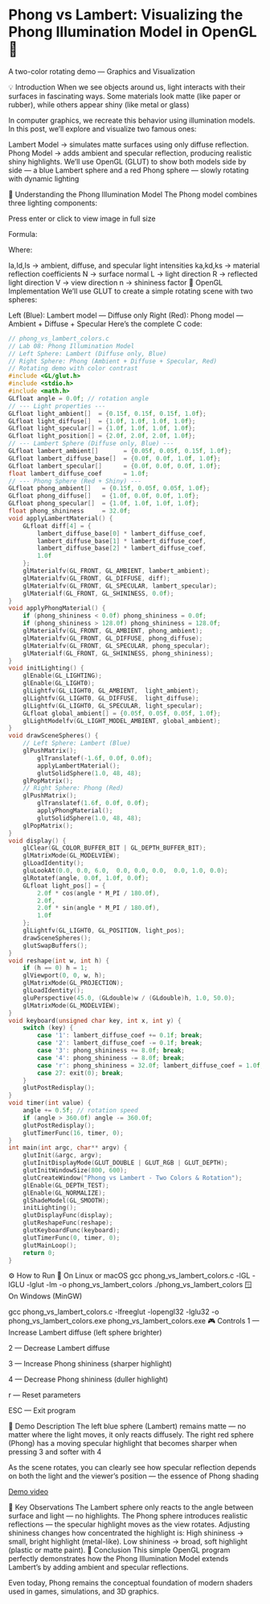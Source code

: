 # Phong vs Lambert: Visualizing the Phong Illumination Model in OpenGL 🎨

A two-color rotating demo — Graphics and Visualization

💡 Introduction
When we see objects around us, light interacts with their surfaces in fascinating ways.
Some materials look matte (like paper or rubber), while others appear shiny (like metal or glass)

In computer graphics, we recreate this behavior using illumination models.
In this post, we’ll explore and visualize two famous ones:

Lambert Model → simulates matte surfaces using only diffuse reflection.
Phong Model → adds ambient and specular reflection, producing realistic shiny highlights.
We’ll use OpenGL (GLUT) to show both models side by side — a blue Lambert sphere and a red Phong sphere — slowly rotating with dynamic lighting

🧠 Understanding the Phong Illumination Model
The Phong model combines three lighting components:

Press enter or click to view image in full size

Formula:


Where:

Ia,Id,Is → ambient, diffuse, and specular light intensities
ka,kd,ks → material reflection coefficients
N → surface normal
L → light direction
R → reflected light direction
V → view direction
n → shininess factor
🧩 OpenGL Implementation
We’ll use GLUT to create a simple rotating scene with two spheres:

Left (Blue): Lambert model — Diffuse only
Right (Red): Phong model — Ambient + Diffuse + Specular
Here’s the complete C code:

```c
// phong_vs_lambert_colors.c
// Lab 08: Phong Illumination Model
// Left Sphere: Lambert (Diffuse only, Blue)
// Right Sphere: Phong (Ambient + Diffuse + Specular, Red)
// Rotating demo with color contrast
#include <GL/glut.h>
#include <stdio.h>
#include <math.h>
GLfloat angle = 0.0f; // rotation angle
// --- Light properties ---
GLfloat light_ambient[]  = {0.15f, 0.15f, 0.15f, 1.0f};
GLfloat light_diffuse[]  = {1.0f, 1.0f, 1.0f, 1.0f};
GLfloat light_specular[] = {1.0f, 1.0f, 1.0f, 1.0f};
GLfloat light_position[] = {2.0f, 2.0f, 2.0f, 1.0f};
// --- Lambert Sphere (Diffuse only, Blue) ---
GLfloat lambert_ambient[]       = {0.05f, 0.05f, 0.15f, 1.0f};
GLfloat lambert_diffuse_base[]  = {0.0f, 0.0f, 1.0f, 1.0f};
GLfloat lambert_specular[]      = {0.0f, 0.0f, 0.0f, 1.0f};
float lambert_diffuse_coef      = 1.0f;
// --- Phong Sphere (Red + Shiny) ---
GLfloat phong_ambient[]   = {0.15f, 0.05f, 0.05f, 1.0f};
GLfloat phong_diffuse[]   = {1.0f, 0.0f, 0.0f, 1.0f};
GLfloat phong_specular[]  = {1.0f, 1.0f, 1.0f, 1.0f};
float phong_shininess     = 32.0f;
void applyLambertMaterial() {
    GLfloat diff[4] = {
        lambert_diffuse_base[0] * lambert_diffuse_coef,
        lambert_diffuse_base[1] * lambert_diffuse_coef,
        lambert_diffuse_base[2] * lambert_diffuse_coef,
        1.0f
    };
    glMaterialfv(GL_FRONT, GL_AMBIENT, lambert_ambient);
    glMaterialfv(GL_FRONT, GL_DIFFUSE, diff);
    glMaterialfv(GL_FRONT, GL_SPECULAR, lambert_specular);
    glMaterialf(GL_FRONT, GL_SHININESS, 0.0f);
}
void applyPhongMaterial() {
    if (phong_shininess < 0.0f) phong_shininess = 0.0f;
    if (phong_shininess > 128.0f) phong_shininess = 128.0f;
    glMaterialfv(GL_FRONT, GL_AMBIENT, phong_ambient);
    glMaterialfv(GL_FRONT, GL_DIFFUSE, phong_diffuse);
    glMaterialfv(GL_FRONT, GL_SPECULAR, phong_specular);
    glMaterialf(GL_FRONT, GL_SHININESS, phong_shininess);
}
void initLighting() {
    glEnable(GL_LIGHTING);
    glEnable(GL_LIGHT0);
    glLightfv(GL_LIGHT0, GL_AMBIENT,  light_ambient);
    glLightfv(GL_LIGHT0, GL_DIFFUSE,  light_diffuse);
    glLightfv(GL_LIGHT0, GL_SPECULAR, light_specular);
    GLfloat global_ambient[] = {0.05f, 0.05f, 0.05f, 1.0f};
    glLightModelfv(GL_LIGHT_MODEL_AMBIENT, global_ambient);
}
void drawSceneSpheres() {
    // Left Sphere: Lambert (Blue)
    glPushMatrix();
        glTranslatef(-1.6f, 0.0f, 0.0f);
        applyLambertMaterial();
        glutSolidSphere(1.0, 48, 48);
    glPopMatrix();
    // Right Sphere: Phong (Red)
    glPushMatrix();
        glTranslatef(1.6f, 0.0f, 0.0f);
        applyPhongMaterial();
        glutSolidSphere(1.0, 48, 48);
    glPopMatrix();
}
void display() {
    glClear(GL_COLOR_BUFFER_BIT | GL_DEPTH_BUFFER_BIT);
    glMatrixMode(GL_MODELVIEW);
    glLoadIdentity();
    gluLookAt(0.0, 0.0, 6.0,  0.0, 0.0, 0.0,  0.0, 1.0, 0.0);
    glRotatef(angle, 0.0f, 1.0f, 0.0f);
    GLfloat light_pos[] = {
        2.0f * cos(angle * M_PI / 180.0f),
        2.0f,
        2.0f * sin(angle * M_PI / 180.0f),
        1.0f
    };
    glLightfv(GL_LIGHT0, GL_POSITION, light_pos);
    drawSceneSpheres();
    glutSwapBuffers();
}
void reshape(int w, int h) {
    if (h == 0) h = 1;
    glViewport(0, 0, w, h);
    glMatrixMode(GL_PROJECTION);
    glLoadIdentity();
    gluPerspective(45.0, (GLdouble)w / (GLdouble)h, 1.0, 50.0);
    glMatrixMode(GL_MODELVIEW);
}
void keyboard(unsigned char key, int x, int y) {
    switch (key) {
        case '1': lambert_diffuse_coef += 0.1f; break;
        case '2': lambert_diffuse_coef -= 0.1f; break;
        case '3': phong_shininess += 8.0f; break;
        case '4': phong_shininess -= 8.0f; break;
        case 'r': phong_shininess = 32.0f; lambert_diffuse_coef = 1.0f; break;
        case 27: exit(0); break;
    }
    glutPostRedisplay();
}
void timer(int value) {
    angle += 0.5f; // rotation speed
    if (angle > 360.0f) angle -= 360.0f;
    glutPostRedisplay();
    glutTimerFunc(16, timer, 0);
}
int main(int argc, char** argv) {
    glutInit(&argc, argv);
    glutInitDisplayMode(GLUT_DOUBLE | GLUT_RGB | GLUT_DEPTH);
    glutInitWindowSize(800, 600);
    glutCreateWindow("Phong vs Lambert - Two Colors & Rotation");
    glEnable(GL_DEPTH_TEST);
    glEnable(GL_NORMALIZE);
    glShadeModel(GL_SMOOTH);
    initLighting();
    glutDisplayFunc(display);
    glutReshapeFunc(reshape);
    glutKeyboardFunc(keyboard);
    glutTimerFunc(0, timer, 0);
    glutMainLoop();
    return 0;
}
```

⚙️ How to Run
🐧 On Linux or macOS
gcc phong_vs_lambert_colors.c -lGL -lGLU -lglut -lm -o phong_vs_lambert_colors
./phong_vs_lambert_colors
🪟 On Windows (MinGW)

gcc phong_vs_lambert_colors.c -lfreeglut -lopengl32 -lglu32 -o phong_vs_lambert_colors.exe
phong_vs_lambert_colors.exe
🎮 Controls
1 — Increase Lambert diffuse (left sphere brighter)

2 — Decrease Lambert diffuse

3 — Increase Phong shininess (sharper highlight)

4 — Decrease Phong shininess (duller highlight)

r — Reset parameters

ESC — Exit program

🎥 Demo Description
The left blue sphere (Lambert) remains matte — no matter where the light moves, it only reacts diffusely.
The right red sphere (Phong) has a moving specular highlight that becomes sharper when pressing 3 and softer with 4

As the scene rotates, you can clearly see how specular reflection depends on both the light and the viewer’s position — the essence of Phong shading

[Demo video](https://youtu.be/jmH5D4PZo9M)

🧩 Key Observations
The Lambert sphere only reacts to the angle between surface and light — no highlights.
The Phong sphere introduces realistic reflections — the specular highlight moves as the view rotates.
Adjusting shininess changes how concentrated the highlight is:
High shininess → small, bright highlight (metal-like).
Low shininess → broad, soft highlight (plastic or matte paint).
🏁 Conclusion
This simple OpenGL program perfectly demonstrates how the Phong Illumination Model extends Lambert’s by adding ambient and specular reflections.

Even today, Phong remains the conceptual foundation of modern shaders used in games, simulations, and 3D graphics.
